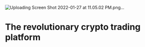 ![Uploading Screen Shot 2022-01-27 at 11.05.02 PM.png…]()


<h1> The revolutionary crypto trading platform </h1>
